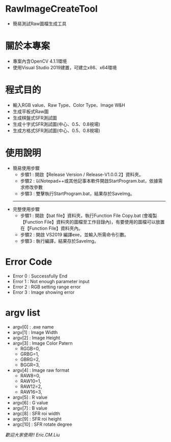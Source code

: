 # RawImageCreateTool
- 簡易測試Raw圖檔生成工具

# 關於本專案
- 專案內含OpenCV 4.1.1環境
- 使用Visual Studio 2019建置，可建立x86、x64環境

# 程式目的
- 輸入RGB value、Raw Type、Color Type、Image W&H
- 生成平板式Raw圖
- 生成棋盤式SFR測試圖
- 生成十字式SFR測試圖(中心、0.5、0.8視場)
- 生成方格式SFR測試圖(中心、0.5、0.8視場)

# 使用說明
- 簡易使用步驟
  - 步驟1 : 開啟【Release Version / Release-V1.0.0.2】資料夾。
  - 步驟2 : 以Notepad++或其他記事本軟件開啟StartProgram.bat，依據需求修改參數
  - 步驟3 : 雙擊執行StartProgram.bat，結果存於SaveImg。
  ---
- 完整使用步驟
  - 步驟1 : 開啟【bat file】資料夾，執行Function File Copy.bat (會複製【Function File】資料夾的圖檔至工作目錄內)，有要使用的圖檔可以放置在【Function File】資料夾內。
  - 步驟2 : 開啟 VS2019 編譯exe，並輸入所需命令引數。
  - 步驟3 : 執行編譯，結果存於SaveImg。

# Error Code
- Error 0 : Successfully End
- Error 1 : Not enough parameter input
- Error 2 : RGB setting range error
- Error 3 : Image showing error

# argv list
- argv[0] : .exe name
- argv[1] : Image Width
- argv[2] : Image Height
- argv[3] : Image Color Patern
  - RGGB=0,
  - GRBG=1,
  - GBRG=2,
  - BGGR=3,
- argv[4] : Image raw format
  -   RAW8=0,
  -   RAW10=1,
  -   RAW12=2,
  -   RAW16=3,
- argv[5] : R value
- argv[6] : G value
- argv[7] : B value
- argc[8] : SFR roi width
- argc[9] : SFR roi height
- argc[10] : SFR rotate degree

*歡迎大家使用!! Eric.CM.Liu*
